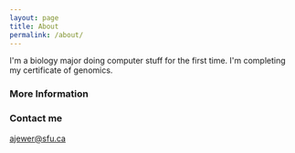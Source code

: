 ```yaml
---
layout: page
title: About
permalink: /about/
---
```


I'm a biology major doing computer stuff for the first time. I'm completing my certificate of genomics.

### More Information


### Contact me

[ajewer@sfu.ca](mailto:ajewer@sfu.ca)